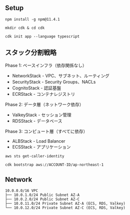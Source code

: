 ## Setup
```
npm install -g npm@11.4.1

mkdir cdk & cd cdk

cdk init app --language typescript
```

## スタック分割戦略
Phase 1: ベースインフラ（依存関係なし）
- NetworkStack - VPC、サブネット、ルーティング
- SecurityStack - Security Groups、NACLs
- CognitoStack - 認証基盤
- ECRStack - コンテナレジストリ

Phase 2: データ層（ネットワーク依存）
- ValkeyStack - セッション管理
- RDSStack - データベース

Phase 3: コンピュート層（すべてに依存）
- ALBStack - Load Balancer
- ECSStack - アプリケーション


```
aws sts get-caller-identity

cdk bootstrap aws://ACCOUNT-ID/ap-northeast-1

```

## Network
```
10.0.0.0/16 VPC
├── 10.0.1.0/24 Public Subnet AZ-A
├── 10.0.2.0/24 Public Subnet AZ-C  
├── 10.0.11.0/24 Private Subnet AZ-A (ECS, RDS, Valkey)
└── 10.0.12.0/24 Private Subnet AZ-C (ECS, RDS, Valkey)
```
